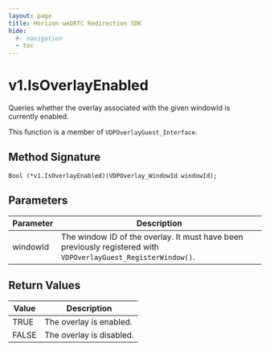 ```yaml
---
layout: page
title: Horizon webRTC Redirection SDK
hide:
  #- navigation
  - toc
---
```

# v1.IsOverlayEnabled

Queries whether the overlay associated with the given windowId is currently enabled.

This function is a member of `VDPOverlayGuest_Interface`.

## Method Signature
```
Bool (*v1.IsOverlayEnabled)(VDPOverlay_WindowId windowId); 
```

## Parameters

| Parameter | Description |
| --------- | ----------- |
| windowId | The window ID of the overlay. It must have been previously registered with `VDPOverlayGuest_RegisterWindow()`. |

## Return Values

| Value | Description |
| ----- | ----------- |
| TRUE | The overlay is enabled. |
| FALSE | The overlay is disabled. |


